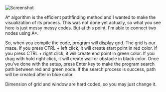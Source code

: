 ![Screenshot](
https://lh3.googleusercontent.com/UPdv5HtKRQGFVk6zamic31I11wWQ1vG9QGaI94MrPF9JPOzNVstaaUS8CnJFg-TGaWDdhUUq5AsxlFoJWPy5TxUxgT0ZCT29ucDCP3dl6FkyUomAPdrBVDyO2BaBiD9YiNQQZjlD-AtzgZbCWGeVafGqAHtNQ21nGvULxJeXCqY4w9KNrzkKhh18UkUPt8IdsOg5wy05ScLs1ZyzypLBW7kdJ1OKzcyWHvpg5_PcgY1kd4RmeTu1AO5S_x4ukjvvOI5ABMQdK0nbn2kHeeOHQG1xhdGgVc1qnnWbSoOC5y2qMWU0ADNuhpvEhxhoNAD_4AEjW0TCvq8km_pE0EA3Kv7ZqL1RZ2q_GC7_0X6T8RKwayEF7vEBxFkrdSiPn-rhNIyH3Kx7dlDLjXUkbRzUIWb8qGXXLIDsz3SaW_cRMHCfD_QFlZgPChpjG4Tu6pAzpSGqF-bL9hYV8-vM7m5QuQx3a4IrmO9AnW_mxNCcAivTWPSLoxAfdtYkLDItNgWwLs4UXpOxCat5KyOFE0RkNGeULKYREZyrJeUdhzS8l5KdYM8TWWLUIZEfzi__Ok4Xv7JpvSurzOScoTWypOoMy00_dwRGREGgJtFm1zvTEpRBvWKd5B6aQYCdSRJh9KtnRGoaxTuV0z1aBkFUUJlYBoYpysGURS9mAe9DV0IgZsYcXpMH-MTsTK00CNdmNeIDIZeYsT633s8YXG_P0lY3XJyE05J00jPSJbRjh3eagy_B_2oZ76g5nA=w535-h950-no)

A* algorithm is the efficient pathfinding method and I wanted to make the visualization of its process. This was not done yet actually, so what you see here is just messy messy codes. But at this point, I'm able to connect two nodes using A*. 

So, when you compile the code, program will display grid. The grid is our maze. If you press CTRL + left click, it will create start point in red color. If you press CTRL + right click, it will create end point in green color. If you drag with hold right click, it will create wall or obstacle in black color. Once you've done with the setup, press Enter key to make the program search path between red and green node. If the search process is success, path will be created after in blue color. 

Dimension of grid and window are hard coded, so you may just change it. 
